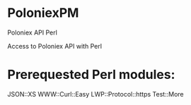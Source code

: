 # PoloniexPM
Poloniex API Perl

Access to Poloniex API with Perl

# Prerequested Perl modules:
JSON::XS
WWW::Curl::Easy
LWP::Protocol::https
Test::More
